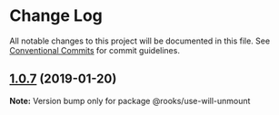 # Change Log

All notable changes to this project will be documented in this file.
See [Conventional Commits](https://conventionalcommits.org) for commit guidelines.

## [1.0.7](https://github.com/imbhargav5/rooks/compare/@rooks/use-will-unmount@1.0.6...@rooks/use-will-unmount@1.0.7) (2019-01-20)

**Note:** Version bump only for package @rooks/use-will-unmount
